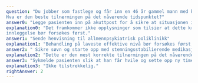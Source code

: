 ```yaml
---
question: "Du jobber som fastlege og får inn en 46 år gammel mann med kjent bipolar lidelse. Han har tidligere hatt tre lengre perioder med mani, og etter disse har han slitt med depresjon. Siste episode var for fem år siden, han var da innlagt i fire uker. Han har tidligere hatt god effekt av stemningsstabiliserende medikasjon, men har de siste to årene ikke brukt medisiner. Han beskriver nå redusert søvnbehov og sover sjelden mer enn fem timer hver natt, og ifølge kona er han økende irritabel. Han forteller at han for tiden trenger et glass vin for å sove, bruker ikke andre rusmidler og har heller ikke brukt dette tidligere. Han er i full jobb og beskriver problemer med å konsentrere seg. Det framkommer ingen suicidaltanker- eller -planer, han har ikke tidligere suicidalforsøk. Han ber om råd for håndtering av situasjonen.
Hva er den beste tilnærmingen på det nåværende tidspunktet?"
answer0: "Legge pasienten inn på akuttpost for å sikre at situasjonen ikke forverres"
explanation0: "Det framkommer ikke opplysninger som tilsier at dette krever akutt innleggelse. Behandling uten
innleggelse bør forsøkes først."
answer1: "Sende henvisning til allmennpsykiatrisk poliklinikk"
explanation1: "Behandling på laveste effektive nivå bør forsøkes først, gjerne i samarbeid med spesialist. Det er viktig å komme i gang med stemningsstabiliserinde behandling og ikke vente på behandling av henvisning"
answer2: " Sikre søvn og starte opp med stemningsstabilierende medikasjon"
explanation2: "Dette er den mest korrekte tilnærmingen på det nåværende tidspunkt. Søvn er essensielt, og kan, sammen med stemningsstabilserende, kunne kupere maniutvikling. Behandling på laveste nivå bør forsøkes før innleggelse. samarbeid med spesialist er viktig grunnet tidigere langvarig sykdomsperiode"
answer3: "Sykmelde pasienten slik at han får hvile og sette opp ny time om få dager"
explanation3: "Ikke tilstrekkelig."
rightAnswer: 2
---
```



